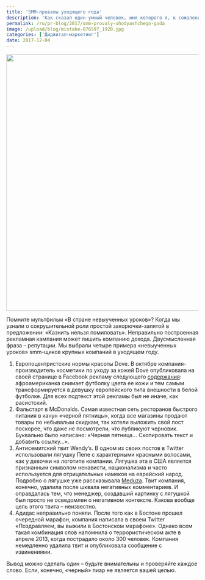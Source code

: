 ```yaml
---
title: 'SMM-провалы уходящего года'
description: 'Как сказал один умный человек, имя которого я, к сожалению, не вспомню: «Остроумие никогда не вознаграждается в интернете». И это, что называется, не в бровь, а в глаз. Помните мультфильм «В стране невыученных уроков»? Когда мы узнали о сокрушительной роли простой закорючки-запятой в предложении: «Казнить нельзя помиловать». Неправильно построенная рекламная кампания может'
permalink: /ru/pr-blog/2017/smm-provaly-uhodyashchego-goda
image: /upload/blog/mistake-876597_1920.jpg
categories: ['Диджитал-маркетинг']
date: 2017-12-04
---
```

<img src="{{ site.assets }}/upload/blog/mistake-876597_1920.jpg" width="1008" height="672" alt="">
<p>Помните мультфильм &laquo;В стране невыученных уроков&raquo;? Когда мы узнали о сокрушительной роли простой закорючки-запятой в предложении: &laquo;Казнить нельзя помиловать&raquo;. Неправильно построенная рекламная кампания может лишить компанию дохода. Двусмысленная фраза &ndash; репутации. Мы выбрали четыре примера &laquo;невыученных уроков&raquo; smm-щиков крупных компаний в уходящем году.</p>
<ol>
	<li>Европоцентристские нормы красоты Dove. В октябре компания-производитель косметики по уходу за кожей Dove опубликовала на своей странице в Facebook рекламу следующего <a href="https://money.cnn.com/2017/10/08/news/companies/dove-apology-racist-ad/index.html">содержания</a>: афроамериканка снимает футболку цвета ее кожи и тем самым трансформируется в девушку европейского типа внешности в белой футболке. Для всех подтекст этой рекламы был не иначе, как расистский.</li>
	<li>Фальстарт в McDonalds. Самая известная сеть ресторанов быстрого питания в канун &laquo;черной пятницы&raquo;, когда все магазины продают товары по небывалым скидкам, так хотели выложить свой пост поскорее, что даже не посмотрели, что публикуют черновик. Буквально было написано: &laquo;Черная пятница&hellip; Скопировать текст и добавить ссылку&hellip;&raquo;.&nbsp;</li>
	<li>Антисемитский твит Wendy&rsquo;s. В одном из своих постов в Twitter использовали лягушку Пепе с характерными красными волосами, как у девочки на логотипе компании. Лягушка эта в США является признанным символом ненависти, национализма и часто используется для отрицательных намеков на еврейский народ. Подробно о лягушке уже рассказывала <a href="https://meduza.io/feature/2016/10/01/tyazhelyy-put-lyagushonka-pepe">Meduza</a>. Твит компания, конечно, удалила после шквала негативных комментариев. И оправдалась тем, что менеджер, создавший картинку с лягушкой был просто не осведомлен о негативном контексте. Какова вообще цель этого твита &ndash; неизвестно.</li>
	<li>Адидас неправильно поняли. После того как в Бостоне прошел очередной марафон, компания написала в своем Twitter &laquo;Поздравляем, вы выжили в Бостонском марафоне&raquo;. Однако всем такая комбинация слов напомнила о террористическом акте в апреле 2013, когда пострадало около 300 человек. Компания немедленно удалила твит и опубликовала сообщение с извинениями. &nbsp;&nbsp;</li>
</ol>
<p>Вывод можно сделать один &ndash; будьте внимательны и проверяйте каждое слово. Если, конечно, &laquo;черный&raquo; пиар не является вашей целью.</p>
